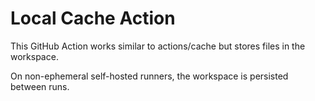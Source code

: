 # Local Cache Action

This GitHub Action works similar to actions/cache but stores files in the workspace.

On non-ephemeral self-hosted runners, the workspace is persisted between runs.
